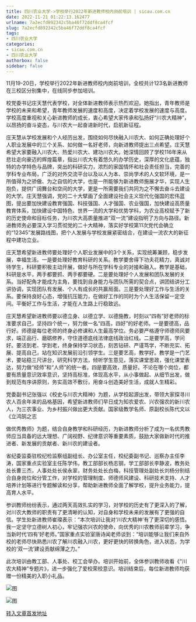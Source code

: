 ```yaml
---
title: 四川农业大学->学校举行2022年新进教师校内岗前培训 | sicau.com.cn
date: 2022-11-21 01:22:13.162477
urlname: 7a2ecfd892342c5ba46f72ddf8ca4fcf
slug: 7a2ecfd892342c5ba46f72ddf8ca4fcf
tags: 
- 四川农业大学
categories:
- sicau.com.cn
- 四川农业大学
authorbox: false
sidebar: false
---
```

11月19-20日，学校举行2022年新进教师校内岗前培训，全校共计123名新进教师在三校区分别集中，在线同步参加培训。

校党委书记庄天慧代表学校，对全体新进教师表示热烈欢迎。她指出，青年教师是学校的未来和希望，青年教师发展的速度和高度，决定着学校发展的速度与高度。学校高度重视和关心新进教师的成长，衷心希望大家传承和弘扬好“川农大精神”，以昂扬的奋斗姿态，与川农大一起奋进新时代，启航新征程。


<!--more-->
庄天慧从学校发展和个人经历出发，围绕如何尽快融入川农大、如何正确处理好个人职业发展中的三个关系、如何做一名好老师，向新进教师提出三点希望。庄天慧希望大家要融入川农大、热爱川农大、建功川农大。她深情回顾了学校116年来从悲壮走向豪迈的辉煌篇章，指出川农大有着悠久的办学历史，深厚的文化底蕴，独特的办学特色与品牌，突出的科研实力，浓烈的家国情怀和社会责任担当，完善的学科专业布局，广泛的对外交流平台以及以人为本、崇尚学术的人文软环境，是一所值得为之骄傲、为之自信的大学，也是一所能够为新进教师施展才华，实现人生抱负，提供广阔舞台和空间的大学，更是一所需要我们共同为之不懈去奋斗去建设的大学。庄天慧强调，党的二十大擘画了全面建设社会主义现代化强国的宏伟蓝图，提出要加快建设教育强国、科技强国、人才强国、农业强国，加快建设高质量教育体系，加快建设中国特色、世界一流的大学和优势学科，为农业高校赋予了新的历史使命和目标任务，为川农大高质量推进“双一流”建设指明了方向与路径。新进教师务必要深入学习贯彻党的二十大精神，落实好学校第11次党代会确立的“12345”发展路线图，把个人发展与学校发展紧密结合，在建设一流农大的新征程中建功立业。

庄天慧希望新进教师要处理好个人职业发展中的3个关系，实现统筹兼顾，稳步发展，幸福生活。一是要处理好教育科研的关系。教学要舍得下功夫花精力，真诚对待学生，科研要积极主动开展，做好与所在学科专业的对接和融入。教学是基础，科研是水平，两手都要抓、两手都要硬。二是要处理好个人发展和团队发展的关系。当好配角才能成为主角，要找到自身能力与团队所需的契合点，讲团结讲分工讲协调，实现团队有发展、个人有成长的共赢局面。三是要处理好工作与生活的关系。要保持良好心态，增强抗压能力，在做好工作的同时为个人生活保留一定空间。平衡好工作与生活，才能在人生路上行稳致远。

庄天慧希望新进教师要以德立身、以德立学、以德施教，时刻以“四有”好老师的标准要求自己，坚持四个统一，努力做一名“四高，四好”的好老师。一是要德高，品行好。师德是每位老师的终身必修课和人生最高学位。务必要严格遵守师德师风要求，端正品行、磨砺修养，守住道德底线法律底线政治红线。二是要学高，学问好。要活到老、学到老，终身保持学习状态，刻苦钻研、严谨笃学，不断充实、拓展、提高自己，站在知识发展前沿引领学生。三是要艺高，教学好。教学是一门艺术，要站稳三尺讲台，研究科学方法，倾听学生意见，落实课堂思政，强化课堂表达，努力做“经师”和“人师”的统一者。四是要高效，质量好。不论在哪个岗位，都要有质量意识效率意识，坚持高标准，体现高水平，从小事做起、从细节出发，做到规范有序讲原则，务实高效不敷衍，用奋斗创造美好生活，成就人生精彩。

党委副书记张强以《校史与川农大精神》为题，从学校起源出发，带领大家探寻川农人百余年来的品格基因，希望新进教师们早日成为知农爱农、兴农强农的新川农人，为三农事业、为乡村振兴做出更大贡献。国家级教学名师、原副校长陈代文以《立鸿鹄之志

做优秀教师》为题，结合自身教学和科研经历，为新进教师分析了成为一名优秀教师应当具备的远大理想、广阔视野、纪律意识等重要素质，鼓励大家做新时代的推进者、新发展的贡献者、新川农的建设者。

省纪委监委驻校纪检监察组副组长、办公室主任，校纪委副书记、巡察办主任李涛，国家重点实验室主任陈学伟，教工部部长杨志钢，学工部部长李静波，教务处处长曹三杰，人事处处长侯永翠，财务处处长白梅，科技管理处副处长刘杨分别结合自身岗位和分管工作，对学校的管理制度、师德师风建设、科研技术支持、人才培养计划等进行专题解读和分享，帮助新进教师全面了解学校，提升业务能力，提高育人水平。

参训教师纷纷表示，通过两天高效扎实的学习，对学校的历史有了更深入的了解，对川农大教师的职责有了更清晰的认知，对自身和学校未来的发展有了更强的自信。学生处新进教师崔璨表示：“本次培训让我对‘川农大精神’有了更深切的感悟。我一定坚守立德树人初心，牢记强农兴农的使命，向优秀的川农教师前辈学习，争当新时代‘四有’好老师。”国家重点实验室唐诗闻老师谈到：“培训能够让我们来自外校的老师尽快熟悉川农了解川农融入川农，更好更快的转换角色，进入状态，为学校的‘双一流’建设贡献绵薄之力。”

此次培训由教工部、人事处、校工会举办。培训开始前，全体参训教师收看《“川农大精神”专题片》，进一步强化了爱校荣校意识。培训结束后，每位新进教师均获赠一份精美的入职小礼品。

![图](https://news.sicau.edu.cn/__local/F/EB/4C/4C598A2D27DFABD9B8241305678_49C4138B_AE01.jpg)

![图](https://news.sicau.edu.cn/__local/8/C1/30/DDAD6F7119BA1CC6F6E5DD21E16_AE10D22B_1181D.jpg)

[转入文章首发地址](https://news.sicau.edu.cn/info/1135/70260.htm)